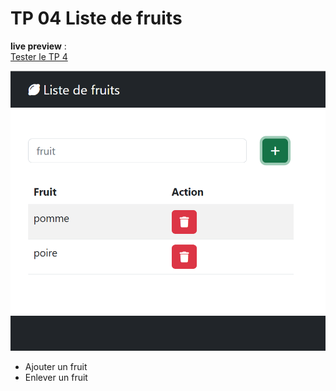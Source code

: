 # TP 04 Liste de fruits
**live preview** :  
[Tester le TP 4](https://www.sevenvalley.fr/tp-javascript/tp5) 
  
![alt text](../../img/tp/tp4.png) 

- Ajouter un fruit
- Enlever un fruit